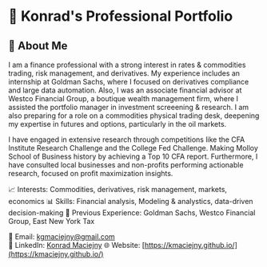

# 📌 Konrad's Professional Portfolio


## 👤 About Me
I am a finance professional with a strong interest in rates & commodities trading, risk management, and derivatives. My experience includes an internship at Goldman Sachs, where I focused on derivatives compliance and large data automation. Also, I was an associate financial advisor at Westco Financial Group, a boutique wealth management firm, where I assisted the portfolio manager in investment screeening & research. I am also preparing for a role on a commodities physical trading desk, deepening my expertise in futures and options, particularly in the oil markets.

I have engaged in extensive research through competitions like the CFA Institute Research Challenge and the College Fed Challenge. Making Molloy School of Business history by achieving a Top 10 CFA report. Furthermore, I have consulted local businesses and non-profits performing actionable research, focused on profit maximization insights.

📈 Interests: Commodities, derivatives, risk management, markets, economics
📊 Skills: Financial analysis, Modeling & analystics, data-driven decision-making
💼 Previous Experience: Goldman Sachs, Westco Financial Group, East New York Tax

📧 Email: [kgmaciejny@gmail.com](mailto:kgmaciejny@gmail.com)  
💼 LinkedIn: [Konrad Maciejny](https://www.linkedin.com/in/konrad-maciejny/)
🌐 Website: [https://kmaciejny.github.io/](https://kmaciejny.github.io/)  






